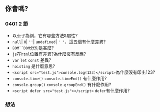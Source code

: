 ## 你會嗎?

### 0401 2 節

- 以車子為例，它有哪些方法&屬性?
- `null`| `0`| `''`| `undefined`| `' '`，這五個有什麼差異?
- `BOM``DOM`分別是甚麼?
- `js`在`html`位置有差異?為什麼沒有反應?
- `var` `let` `const` 差異?
- `hoisting` 是什麼意思?
- `<script src="test.js">console.log(123)</script>`為什麼沒有印出123?
- `console.time()` `console.timeEnd()` 有什麼作用?
- `console.group()` `console.groupEnd()` 有什麼作用?
- `<script defer src="test.js"></script>` `defer`有什麼作用?
 

### 想法

<!-- 魔王教你JS資料操作
變數,陣列,物件?

要如何擊敗勇者隊伍呢? 魔王軍隊陣行不好安排...
史萊姆 哥布林 骷髏士兵 地獄犬

攻擊方式: 單體/群體
攻擊順序排序: 有/無

let 先發 = '史萊姆' //單體無排序
let 中鋒 = ['史萊姆','骷髏士兵'] //群體有排序
let 總攻擊 = {left:'地獄犬',right:'哥布林'} //群體無排序
let 長征隊伍 = [
    {left:'地獄犬',right:'哥布林'},
    {left:'史萊姆',right:'骷髏士兵'},
    {left:'史萊姆',right:'史萊姆'}
] //群體有排序=>群體無排序
let 混合型 = {
    alpha: '史萊姆',
    beta: ['史萊姆','骷髏士兵'] ,
    gamma: {left:'地獄犬',right:'哥布林'}
} -->
